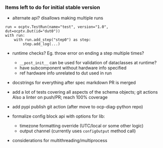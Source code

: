 ### Items left to do for initial stable version

- alternate api? disallows making multiple runs
```
run = ocptv.TestRun(name="test", version="1.0", dut=ocptv.Dut(id="dut0"))
with run:
    with run.add_step("step0") as step:
        step.add_log(...)
```

- runtime checks?
  Eg. throw error on ending a step multiple times?
  - `__post_init__` can be used for validation of dataclasses at runtime?
  - have subcomponent without hardware info specified
  - ref hardware info unrelated to dut used in run

- docstrings for everything after spec markdown PR is merged

- add a lot of tests covering all aspects of the schema objects; git actions
  Also a linter on push/PR; reach 100% coverage

- add pypi publish git action (after move to ocp-diag-python repo)

- formalize config block api with options for lib:
  - timezone formatting override (UTC/local or some other logic)
  - output channel (currently uses `configOutput` method call)

- considerations for multithreading/multiprocess